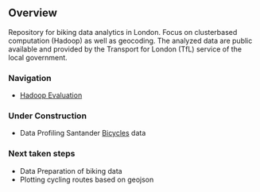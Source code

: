 ## Overview
Repository for biking data analytics in London. Focus on clusterbased computation (Hadoop) as well as geocoding. The analyzed data are public available and provided by the Transport for London (TfL) service of the local government. 

### Navigation
- [Hadoop Evaluation](../master/Hadoop_Comp_v0.2.md)

### Under Construction
- Data Profiling Santander [Bicycles]("https://cycling.data.tfl.gov.uk/") data

### Next taken steps
- Data Preparation of biking data
- Plotting cycling routes based on geojson
